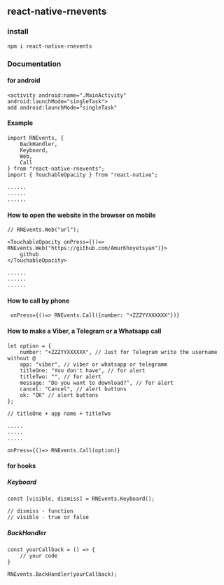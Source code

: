 ## react-native-rnevents

### install

    npm i react-native-rnevents

### Documentation

#### for android

    <activity android:name=".MainActivity" android:launchMode="singleTask">
    add android:launchMode="singleTask"

#### Example

    import RNEvents, {
        BackHandler,
        Keyboard,
        Web,
        Call
    } from "react-native-rnevents";
    import { TouchableOpacity } from "react-native";

    ......
    ......
    ......

#### How to open the website in the browser on mobile

    // RNEvents.Web("url");

    <TouchableOpacity onPress={()=> RNEvents.Web("https://github.com/AmurKhoyetsyan")}>
        github
    </TouchableOpacity>

    ......
    ......
    ......

#### How to call by phone

     onPress={()=> RNEvents.Call({number: "+ZZZYYXXXXXX"})}

#### How to make a Viber, a Telegram or a Whatsapp call

    let option = {
        number: "+ZZZYYXXXXXX", // Just for Telegram write the username without @
        app: "viber", // viber or whatsapp or telegramm
        titleOne: "You don't have", // for alert
        titleTwo: "", // for alert
        message: "Dօ you want to download?", // for alert
        cancel: "Cancel", // alert buttons
        ok: "OK" // alert buttons
    };

    // titleOne + app name + titleTwo

    .....
    .....
    .....

    onPress={()=> RNEvents.Call(option)}


#### for hooks

##### Keyboard

    const [visible, dismiss] = RNEvents.Keyboard();

    // dismiss - function
    // visible - true or false

##### BackHandler

    const yourCallback = () => {
        // your code
    }

    RNEvents.BackHandler(yourCallback);